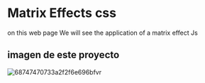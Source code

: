 # Matrix Effects css
on this web page We will see the application of a matrix effect Js

## imagen de este proyecto
![68747470733a2f2f6e696bfvr](https://user-images.githubusercontent.com/117705995/200725900-37070a66-e0a7-46b1-ab96-39f66a12b1c2.gif)


